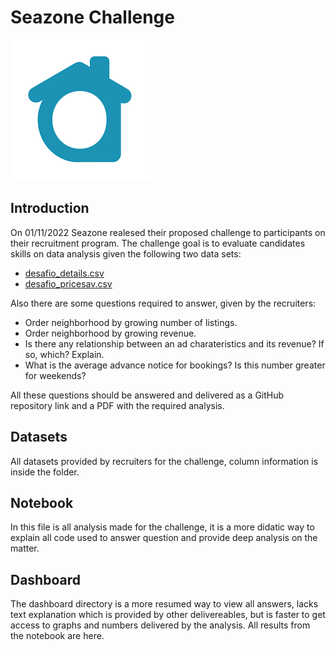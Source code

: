 # Seazone Challenge
![repo cover](img/seazone_logo.png?raw=true)
## Introduction
On 01/11/2022 Seazone realesed their proposed challenge to participants on their recruitment program. The challenge goal is to evaluate candidates skills on data analysis given the following two data sets:
- [desafio_details.csv](/datasets/desafio_details.csv)
- [desafio_pricesav.csv](/datasets/desafio_pricesav.csv)

Also there are some questions required to answer, given by the recruiters:
- Order neighborhood by growing number of listings.
- Order neighborhood by growing revenue.
- Is there any relationship between an ad charateristics and its revenue? If so, which? Explain.
- What is the average advance notice for bookings? Is this number greater for weekends?

All these questions should be answered and delivered as a GitHub repository link and a PDF with the required analysis.

## Datasets
All datasets provided by recruiters for the challenge, column information is inside the folder.

## Notebook
In this file is all analysis made for the challenge, it is a more didatic way to explain all code used to answer question and provide deep analysis on the matter.

## Dashboard
The dashboard directory is a more resumed way to view all answers, lacks text explanation which is provided by other delivereables, but is faster to get access to graphs and numbers delivered by the analysis. All results from the notebook are here.
